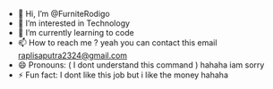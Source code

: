 - 👋 Hi, I’m @FurniteRodigo
- 👀 I’m interested in Technology
- 🌱 I’m currently learning to code
- 📫 How to reach me ? yeah you can contact this email raplisaputra2324@gmail.com
- 😄 Pronouns: ( I dont understand this command ) hahaha iam sorry 
- ⚡ Fun fact: I dont like this job but i like the money hahaha

<!---
FurniteRodigo/FurniteRodigo is a ✨ special ✨ repository because its `README.md` (this file) appears on your GitHub profile.
You can click the Preview link to take a look at your changes.
--->

